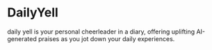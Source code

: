# DailyYell
daily yell is your personal cheerleader in a diary, offering uplifting AI-generated praises as you jot down your daily experiences.
